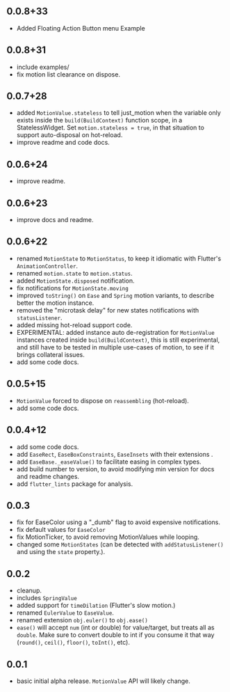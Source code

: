 ## 0.0.8+33

- Added Floating Action Button menu Example

## 0.0.8+31

- include examples/
- fix motion list clearance on dispose.

## 0.0.7+28

- added `MotionValue.stateless` to tell just_motion when the variable only exists inside the `build(BuildContext)` function scope, in a StatelessWidget.
  Set `motion.stateless = true`, in that situation to support auto-disposal on hot-reload.
- improve readme and code docs.

## 0.0.6+24

- improve readme.

## 0.0.6+23

- improve docs and readme.

## 0.0.6+22

- renamed `MotionState` to `MotionStatus`, to keep it idiomatic with Flutter's `AnimationController`.
- renamed `motion.state` to `motion.status`.
- added `MotionState.disposed` notification.
- fix notifications for `MotionState.moving`
- improved `toString()` on `Ease` and `Spring` motion variants, to describe better the motion instance.
- removed the "microtask delay" for new states notifications with `statusListener`.
- added missing hot-reload support code.
- EXPERIMENTAL: added instance auto de-registration for `MotionValue` instances created inside `build(BuildContext)`, this is
  still experimental, and still have to be tested in multiple use-cases of motion, to see if it brings collateral issues.
- add some code docs.

## 0.0.5+15

- `MotionValue` forced to dispose on `reassembling` (hot-reload).
- add some code docs.

## 0.0.4+12

- add some code docs.
- add `EaseRect`, `EaseBoxConstraints`, `EaseInsets` with their extensions .
- add `EaseBase._easeValue()` to facilitate easing in complex types.
- add build number to version, to avoid modifying min version for docs and readme changes.
- add `flutter_lints` package for analysis.

## 0.0.3

- fix for EaseColor using a "\_dumb" flag to avoid expensive notifications.
- fix default values for `EaseColor`
- fix MotionTicker, to avoid removing MotionValues while looping.
- changed some `MotionStates` (can be detected with `addStatusListener()` and using the `state` property.).

## 0.0.2

- cleanup.
- includes `SpringValue`
- added support for `timeDilation` (Flutter's slow motion.)
- renamed `EulerValue` to `EaseValue`.
- renamed extension `obj.euler()` to `obj.ease()`
- `ease()` will accept `num` (int or double) for value/target, but treats all as `double`. Make sure to convert double to int if you consume it that way (`round()`, `ceil()`, `floor()`, `toInt()`, etc).

## 0.0.1

- basic initial alpha release.
  `MotionValue` API will likely change.
